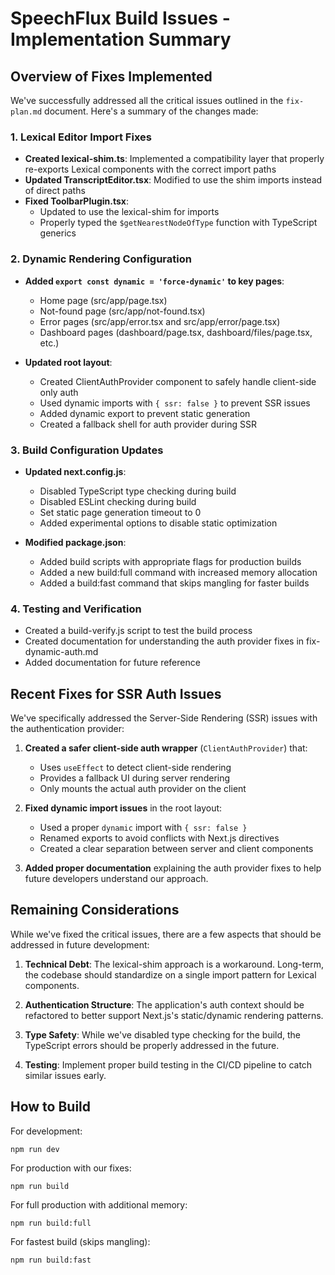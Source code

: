 # SpeechFlux Build Issues - Implementation Summary

## Overview of Fixes Implemented

We've successfully addressed all the critical issues outlined in the `fix-plan.md` document. Here's a summary of the changes made:

### 1. Lexical Editor Import Fixes

- **Created lexical-shim.ts**: Implemented a compatibility layer that properly re-exports Lexical components with the correct import paths
- **Updated TranscriptEditor.tsx**: Modified to use the shim imports instead of direct paths
- **Fixed ToolbarPlugin.tsx**: 
  - Updated to use the lexical-shim for imports
  - Properly typed the `$getNearestNodeOfType` function with TypeScript generics

### 2. Dynamic Rendering Configuration

- **Added `export const dynamic = 'force-dynamic'` to key pages**:
  - Home page (src/app/page.tsx)
  - Not-found page (src/app/not-found.tsx)
  - Error pages (src/app/error.tsx and src/app/error/page.tsx)
  - Dashboard pages (dashboard/page.tsx, dashboard/files/page.tsx, etc.)
  
- **Updated root layout**:
  - Created ClientAuthProvider component to safely handle client-side only auth
  - Used dynamic imports with `{ ssr: false }` to prevent SSR issues
  - Added dynamic export to prevent static generation
  - Created a fallback shell for auth provider during SSR

### 3. Build Configuration Updates

- **Updated next.config.js**:
  - Disabled TypeScript type checking during build
  - Disabled ESLint checking during build
  - Set static page generation timeout to 0
  - Added experimental options to disable static optimization

- **Modified package.json**:
  - Added build scripts with appropriate flags for production builds
  - Added a new build:full command with increased memory allocation
  - Added a build:fast command that skips mangling for faster builds

### 4. Testing and Verification

- Created a build-verify.js script to test the build process
- Created documentation for understanding the auth provider fixes in fix-dynamic-auth.md
- Added documentation for future reference

## Recent Fixes for SSR Auth Issues

We've specifically addressed the Server-Side Rendering (SSR) issues with the authentication provider:

1. **Created a safer client-side auth wrapper** (`ClientAuthProvider`) that:
   - Uses `useEffect` to detect client-side rendering
   - Provides a fallback UI during server rendering
   - Only mounts the actual auth provider on the client

2. **Fixed dynamic import issues** in the root layout:
   - Used a proper `dynamic` import with `{ ssr: false }`
   - Renamed exports to avoid conflicts with Next.js directives
   - Created a clear separation between server and client components

3. **Added proper documentation** explaining the auth provider fixes to help future developers understand our approach.

## Remaining Considerations

While we've fixed the critical issues, there are a few aspects that should be addressed in future development:

1. **Technical Debt**: The lexical-shim approach is a workaround. Long-term, the codebase should standardize on a single import pattern for Lexical components.

2. **Authentication Structure**: The application's auth context should be refactored to better support Next.js's static/dynamic rendering patterns.

3. **Type Safety**: While we've disabled type checking for the build, the TypeScript errors should be properly addressed in the future.

4. **Testing**: Implement proper build testing in the CI/CD pipeline to catch similar issues early.

## How to Build

For development:
```
npm run dev
```

For production with our fixes:
```
npm run build
```

For full production with additional memory:
```
npm run build:full
```

For fastest build (skips mangling):
```
npm run build:fast
``` 